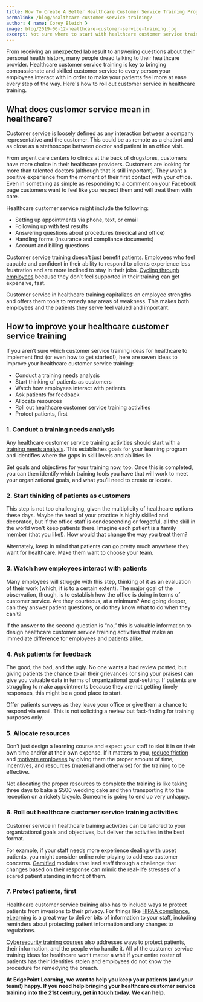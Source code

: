 ```yaml
---
title: How To Create A Better Healthcare Customer Service Training Program
permalink: /blog/healthcare-customer-service-training/
author: { name: Corey Bleich }
image: blog/2019-06-12-healthcare-customer-service-training.jpg
excerpt: Not sure where to start with healthcare customer service training? This is how to build your customer service in healthcare training from the ground up.
---
```


From receiving an unexpected lab result to answering questions about their personal health history, many people dread talking to their healthcare provider. Healthcare customer service training is key to bringing compassionate and skilled customer service to every person your employees interact with in order to make your patients feel more at ease every step of the way. Here's how to roll out customer service in healthcare training. 

## What does customer service mean in healthcare? 

Customer service is loosely defined as any interaction between a company representative and the customer. This could be as remote as a chatbot and as close as a stethoscope between doctor and patient in an office visit. 

From urgent care centers to clinics at the back of drugstores, customers have more choice in their healthcare providers. Customers are looking for more than talented doctors (although that is still important). They want a positive experience from the moment of their first contact with your office. Even in something as simple as responding to a comment on your Facebook page customers want to feel like you respect them and will treat them with care.

Healthcare customer service might include the following:

* Setting up appointments via phone, text, or email
* Following up with test results
* Answering questions about procedures (medical and office)
* Handling forms (insurance and compliance documents)
* Account and billing questions

Customer service training doesn't just benefit patients. Employees who feel capable and confident in their ability to respond to clients experience less frustration and are more inclined to stay in their jobs. [Cycling through employees](https://www.peoplekeep.com/blog/bid/312123/employee-retention-the-real-cost-of-losing-an-employee) because they don’t feel supported in their training can get expensive, fast.

Customer service in healthcare training capitalizes on employee strengths and offers them tools to remedy any areas of weakness. This makes both employees and the patients they serve feel valued and important.

## How to improve your healthcare customer service training 

If you aren’t sure which customer service training ideas for healthcare to implement first (or even how to get started!), here are seven ideas to improve your healthcare customer service training:

* Conduct a training needs analysis
* Start thinking of patients as customers
* Watch how employees interact with patients
* Ask patients for feedback
* Allocate resources
* Roll out healthcare customer service training activities
* Protect patients, first

### 1. Conduct a training needs analysis

Any healthcare customer service training activities should start with a [training needs analysis](/blog/training-needs-analysis/). This establishes goals for your learning program and identifies where the gaps in skill levels and abilities lie. 

Set goals and objectives for your training now, too. Once this is completed, you can then identify which training tools you have that will work to meet your organizational goals, and what you’ll need to create or locate.

### 2. Start thinking of patients as customers 

This step is not too challenging, given the multiplicity of healthcare options these days. Maybe the head of your practice is highly skilled and decorated, but if the office staff is condescending or forgetful, all the skill in the world won’t keep patients there. Imagine each patient is a family member (that you like!). How would that change the way you treat them?

Alternately, keep in mind that patients can go pretty much anywhere they want for healthcare. Make them want to choose your team.

### 3. Watch how employees interact with patients

Many employees will struggle with this step, thinking of it as an evaluation of their work (which, it is to a certain extent). The major goal of the observation, though, is to establish how the office is doing in terms of customer service. Are they courteous, at a minimum? And going deeper, can they answer patient questions, or do they know what to do when they can’t? 

If the answer to the second question is “no,” this is valuable information to design healthcare customer service training activities that make an immediate difference for employees and patients alike. 

### 4. Ask patients for feedback

The good, the bad, and the ugly. No one wants a bad review posted, but giving patients the chance to air their grievances (or sing your praises) can give you valuable data in terms of organizational goal-setting. If patients are struggling to make appointments because they are not getting timely responses, this might be a good place to start.

Offer patients surveys as they leave your office or give them a chance to respond via email. This is not soliciting a review but fact-finding for training purposes only.

### 5. Allocate resources

Don’t just design a learning course and expect your staff to slot it in on their own time and/or at their own expense. If it matters to you, [reduce friction](/blog/reduce-training-friction/) and [motivate employees](/blog/get-employees-excited-about-training/) by giving them the proper amount of time, incentives, and resources (material and otherwise) for the training to be effective. 

Not allocating the proper resources to complete the training is like taking three days to bake a $500 wedding cake and then transporting it to the reception on a rickety bicycle. Someone is going to end up very unhappy.

### 6. Roll out healthcare customer service training activities 
Customer service in healthcare training activities can be tailored to your organizational goals and objectives, but deliver the activities in the best format. 

For example, if your staff needs more experience dealing with upset patients, you might consider online role-playing to address customer concerns. [Gamified](/blog/gamification-in-elearning/) modules that lead staff through a challenge that changes based on their response can mimic the real-life stresses of a scared patient standing in front of them. 

### 7. Protect patients, first 
Healthcare customer service training also has to include ways to protect patients from invasions to their privacy. For things like [HIPAA compliance](/blog/hipaa-compliance-training/), [eLearning](/blog/advantages-of-elearning/) is a great way to deliver bits of information to your staff, including reminders about protecting patient information and any changes to regulations.

[Cybersecurity training courses](/blog/healthcare-cyber-security-training/) also addresses ways to protect patients, their information, and the people who handle it. All of the customer service training ideas for healthcare won’t matter a whit if your entire roster of patients has their identities stolen and employees do not know the procedure for remedying the breach.

<strong>At EdgePoint Learning, we want to help you keep your patients (and your team!) happy. If you need help bringing your healthcare customer service training into the 21st century, [get in touch today](/contact/). We can help.</strong>
